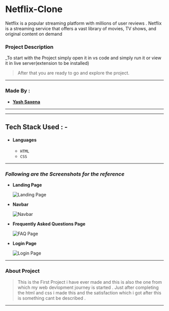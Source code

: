 # Netflix-Clone

Netflix is a popular streaming platform with millions of user reviews . Netflix is a streaming service that offers a vast library of movies, TV shows, and original content on demand

### Project Description

\_To start with the Project simply open it in vs code and simply run it or view it in live server(extension to be installed)



> After that you are ready to go and explore the project.

---

### Made By : 

-  **[Yash Saxena](https://github.com/yashsaxena29)**

---

---

## Tech Stack Used : -

-  #### Languages
   -  `HTML`
   -  `CSS`
   

---

### _Following are the Screenshots for the reference_

-  **Landing Page**

   ![Landing Page](https://i.postimg.cc/MGc8qXVL/Landing.png)
   
-  **Navbar**

   ![Navbar](https://i.postimg.cc/SN91GCqV/nav.png)

-  **Frequently Asked Questions Page**

   ![FAQ Page](https://i.postimg.cc/1Rnv9wgP/faq.png)

-  **Login Page**

   ![Login Page](https://i.postimg.cc/0210P3Rd/login.png)

---

### About Project

>This is the First Project i have ever made and this is also the one from which my web devlopment journey is started . Just after completing the html and css i made this and the satisfaction which i got after this is something cant be described .
---

